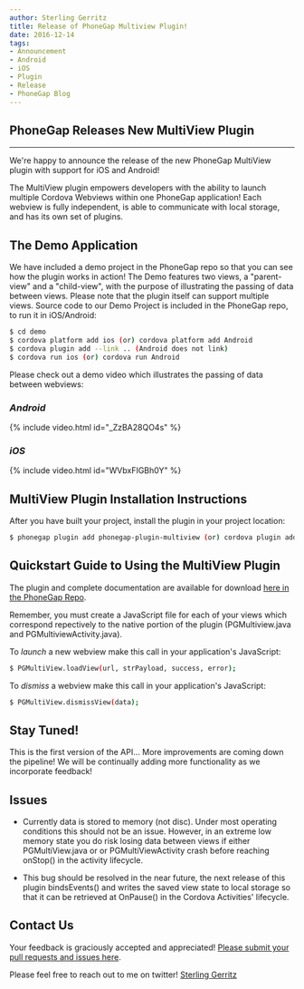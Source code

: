 ```yaml
---
author: Sterling Gerritz
title: Release of PhoneGap Multiview Plugin!
date: 2016-12-14
tags:
- Announcement
- Android
- iOS
- Plugin
- Release
- PhoneGap Blog
---
```


## **PhoneGap Releases New MultiView Plugin**

***

We're happy to announce the release of the new PhoneGap MultiView plugin with support for iOS and Android!

The MultiView plugin empowers developers with the ability to launch multiple Cordova Webviews within one PhoneGap application! Each webview is fully independent, is able to communicate with local storage, and has its own set of plugins.

## **The Demo Application**

We have included a demo project in the PhoneGap repo so that you can see how the plugin works in action!  The Demo features two views, a "parent-view" and a "child-view", with the purpose of illustrating the passing of data between views.  Please note that the plugin itself can support multiple views. Source code to our Demo Project is included in the PhoneGap repo, to run it in iOS/Android:

```bash
$ cd demo
$ cordova platform add ios (or) cordova platform add Android
$ cordova plugin add --link .. (Android does not link)
$ cordova run ios (or) cordova run Android
```

Please check out a demo video which illustrates the passing of data between webviews:

### *Android*

{% include video.html id="_ZzBA28QO4s" %}

### *iOS*

{% include video.html id="WVbxFIGBh0Y" %}

## **MultiView Plugin Installation Instructions**

After you have built your project, install the plugin in your project location:

```bash
$ phonegap plugin add phonegap-plugin-multiview (or) cordova plugin add phonegap-plugin-multiview
```

## **Quickstart Guide to Using the MultiView Plugin**

The plugin and complete documentation are available for download [here in the PhoneGap Repo](https://github.com/phonegap/phonegap-plugin-multiview).

Remember, you must create a JavaScript file for each of your views which correspond repectively to the native portion of the plugin (PGMultiview.java and PGMultiviewActivity.java).

To *launch* a new webview make this call in your application's JavaScript:

```bash
$ PGMultiView.loadView(url, strPayload, success, error);
```

To *dismiss* a webview make this call in your application's JavaScript:

```bash
$ PGMultiView.dismissView(data);
```

## **Stay Tuned!**

This is the first version of the API... More improvements are coming down the pipeline! We will be continually adding more functionality as we incorporate feedback!

## **Issues**

- Currently data is stored to memory (not disc).  Under most operating conditions this should not be an issue. However, in an extreme low memory state you do risk losing data between views if either PGMultiView.java or or PGMultiViewActivity crash before reaching onStop() in the activity lifecycle.

- This bug should be resolved in the near future, the next release of this plugin bindsEvents() and writes the saved view state to local storage so that it can be retrieved at OnPause() in the Cordova Activities' lifecycle.

## **Contact Us**

Your feedback is graciously accepted and appreciated!
[Please submit your pull requests and issues here](https://github.com/phonegap/phonegap-plugin-multiview/).

Please feel free to reach out to me on twitter!
[Sterling Gerritz](https://twitter.com/SterlingAndroid)
